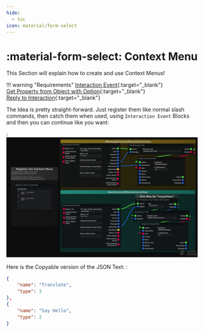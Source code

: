 ```yaml
---
hide:
  - toc
icon: material/form-select
---
```


# :material-form-select: Context Menu
This Section will explain how to create and use Context Menus!

!!! warning "Requirements"
    [Interaction Event](https://blocks.dbb.software/Blocks/interaction_event.js){:target="_blank"}  
    [Get Property from Object with Option](https://blocks.dbb.software/Blocks/get_property_from_object_option.js){:target="_blank"}  
    [Reply to Interaction](https://blocks.dbb.software/Blocks/reply_interaction.js){:target="_blank"}  

The Idea is pretty straight-forward. Just register them like normal slash commands, then catch them when used, using `Interaction Event` Blocks and then you can continue like you want:  

:   ![Image](assets/context-menu/context-menu-example-1.png)

Here is the Copyable version of the JSON Text:
:   
``` json
{
    "name": "Translate",
    "type": 3
},
{
    "name": "Say Hello",
    "type": 2
}
```